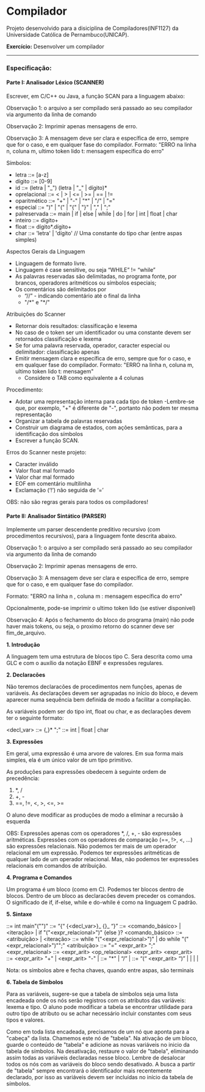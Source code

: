 # Compilador

Projeto desenvolvido para a disiciplina de Compiladores(INF1127) da Universidade Católica de Pernambuco(UNICAP).

**Exercício:** Desenvolver um compilador

---

### Especificação:

#### Parte I: Analisador Léxico (SCANNER)

Escrever, em C/C++ ou Java, a função SCAN para a linguagem abaixo:

Observação 1: o arquivo a ser compilado será passado ao seu compilador via argumento da linha de comando

Observação 2: Imprimir apenas mensagens de erro.

Observação 3: A mensagem deve ser clara e específica de erro, sempre que for o caso, e em qualquer fase do compilador. Formato: "ERRO na linha n, coluna m, ultimo token lido t: mensagem específica do erro"

Símbolos:

-   letra ::= \[a-z]
-   dígito ::= \[0-9]
-   id ::= (letra | "\_") (letra | "\_" | dígito)\*
-   oprelacional ::= < | > | <= | >= | == | !=
-   oparitmético ::= "+" | "-" | "\*" | "/" | "="
-   especial ::= ")" | "(" | "{" | "}" | "," | ";"
-   palreservada ::= main | if | else | while | do | for | int | float | char
-   inteiro ::= dígito+
-   float ::= dígito\*.dígito+
-   char ::= 'letra' | 'dígito' // Uma constante do tipo char (entre aspas simples)

Aspectos Gerais da Linguagem

-   Linguagem de formato livre.
-   Linguagem é case sensitive, ou seja “WHILE” != “while”
-   As palavras reservadas são delimitadas, no programa fonte, por brancos, operadores aritméticos ou símbolos especiais;
-   Os comentários são delimitados por
    -   “//” - indicando comentário até o final da linha
    -   "/\*" e "\*/"

Atribuições do Scanner

-   Retornar dois resultados: classificação e lexema
-   No caso de o token ser um identificador ou uma constante devem ser retornados classificação e lexema
-   Se for uma palavra reservada, operador, caracter especial ou delimitador: classificação apenas
-   Emitir mensagem clara e específica de erro, sempre que for o caso, e em qualquer fase do compilador. Formato: "ERRO na linha n, coluna m, ultimo token lido t: mensagem"
    -   Considere o TAB como equivalente a 4 colunas

Procedimento:

-   Adotar uma representação interna para cada tipo de token
    -Lembre-se que, por exemplo, "+" é diferente de "-", portanto não podem ter mesma representação
-   Organizar a tabela de palavras reservadas
-   Construir um diagrama de estados, com ações semânticas, para a identificação dos símbolos
-   Escrever a função SCAN.

Erros do Scanner neste projeto:

-   Caracter inválido
-   Valor float mal formado
-   Valor char mal formado
-   EOF em comentário multilinha
-   Exclamação (‘!’) não seguida de ‘=’

OBS: não são regras gerais para todos os compiladores!

#### Parte II: Analisador Sintático (PARSER)

Implemente um parser descendente preditivo recursivo (com procedimentos recursivos), para a linguagem fonte descrita abaixo.

Observação 1: o arquivo a ser compilado será passado ao seu compilador via argumento da linha de comando

Observação 2: Imprimir apenas mensagens de erro.

Observação 3: A mensagem deve ser clara e específica de erro, sempre que for o caso, e em qualquer fase do compilador.

Formato: "ERRO na linha n , coluna m : mensagem específica do erro"

Opcionalmente, pode-se imprimir o ultimo token lido (se estiver disponivel)

Observação 4: Após o fechamento do bloco do programa (main) não pode haver mais tokens, ou seja, o proximo retorno do scanner deve ser fim_de_arquivo.

**1. Introdução**

A linguagem tem uma estrutura de blocos tipo C. Sera descrita como uma GLC e com o auxílio da notação EBNF e expressões regulares.

**2. Declaracões**

Não teremos declaracões de procedimentos nem funções, apenas de variáveis. As declarações devem ser agrupadas no início do bloco, e devem aparecer numa sequência bem definida de modo a facilitar a compilação.

As variáveis podem ser do tipo int, float ou char, e as declarações devem ter o seguinte formato:

<decl_var> ::= <tipo> <id> {,<id>}\* ";"
<tipo> ::= int | float | char

**3. Expressões**

Em geral, uma expressão é uma arvore de valores. Em sua forma mais simples, ela é um único valor de um tipo primitivo.

As produções para expressões obedecem à seguinte ordem de precedência:

1.  \*, /
2.  +, -
3.  ==, !=, <, >, <=, >=

O aluno deve modificar as produções de modo a eliminar a recursão à esquerda

OBS: Expressões apenas com os operadores \*, /, +, - são expressões aritméticas. Expressões com os operadores de comparação (==, !>, <, ...) são expressões relacionais. Não podemos ter mais de um operador relacional em um expressão. Podemos ter expressões aritméticas de qualquer lado de um operador relacional. Mas, não podemos ter expressões relacionais em comandos de atribuição.

**4. Programa e Comandos**

Um programa é um bloco (como em C). Podemos ter blocos dentro de blocos. Dentro de um bloco as declaracões devem preceder os comandos.
O significado de if, if-else, while e do-while é como na linguagem C padrão.

**5. Sintaxe**

<programa> ::= int main"("")" <bloco>
<bloco> ::= “{“ {<decl_var>}_ {<comando>}_ “}”
<comando> ::= <comando_básico> | <iteração> | if "("<expr_relacional>")" <comando> {else <comando>}?
<comando_básico> ::= <atribuição> | <bloco>
<iteração> ::= while "("<expr_relacional>")" <comando> | do <comando> while "("<expr_relacional>")"";"
<atribuição> ::= <id> "=" <expr_arit> ";"
<expr_relacional> ::= <expr_arit> <op_relacional> <expr_arit>
<expr_arit> ::= <expr_arit> "+" <termo> | <expr_arit> "-" <termo> | <termo>
<termo> ::= <termo> "\*" <fator> | <termo> “/” <fator> | <fator>
<fator> ::= “(“ <expr_arit> “)” | <id> | <float> | <inteiro> | <char>

Nota: os símbolos abre e fecha chaves, quando entre aspas, são terminais

**6. Tabela de Símbolos**

Para as variáveis, sugere-se que a tabela de símbolos seja uma lista encadeada onde os nós serão registros com os atributos das variáveis: lexema e tipo. O aluno pode modificar a tabela se encontrar utilidade para outro tipo de atributo ou se achar necessário incluir constantes com seus tipos e valores.

Como em toda lista encadeada, precisamos de um nó que aponta para a "cabeça" da lista. Chamemos este nó de "tabela". Na ativação de um bloco, guarde o conteúdo de "tabela" e adicione as novas variáveis no inicio da tabela de símbolos. Na desativação, restaure o valor de "tabela", eliminando assim todas as variáveis declaradas nesse bloco. Lembre de desalocar todos os nós com as variáveis do bloco sendo desativado. A busca a partir de "tabela" sempre encontrará o identificador mais recentemente declarado, por isso as variáveis devem ser incluídas no início da tabela de símbolos.
